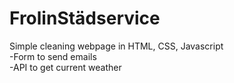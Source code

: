 # FrolinStädservice
Simple cleaning webpage in HTML, CSS, Javascript
<br/>
 -Form to send emails
 <br/>
 -API to get current weather
